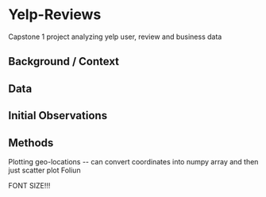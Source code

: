 # Yelp-Reviews
Capstone 1 project analyzing yelp user, review and business data

## Background / Context

## Data

## Initial Observations

## Methods
Plotting geo-locations -- can convert coordinates into numpy array and then just scatter plot
Foliun

FONT SIZE!!!
